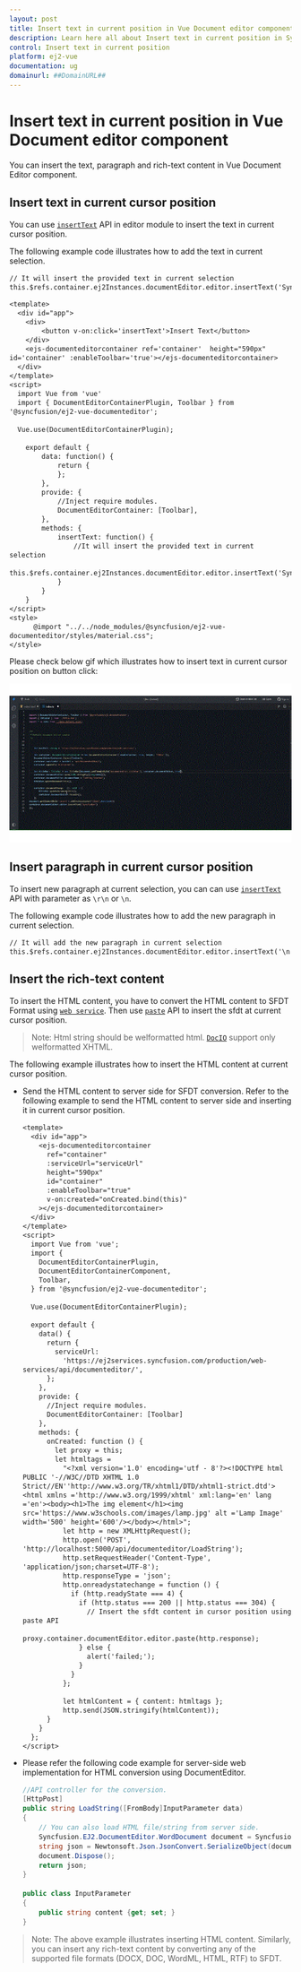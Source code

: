 ```yaml
---
layout: post
title: Insert text in current position in Vue Document editor component | Syncfusion
description: Learn here all about Insert text in current position in Syncfusion Vue Document editor component of Syncfusion Essential JS 2 and more.
control: Insert text in current position 
platform: ej2-vue
documentation: ug
domainurl: ##DomainURL##
---
```


# Insert text in current position in Vue Document editor component

You can insert the text, paragraph and rich-text content in Vue Document Editor component.

## Insert text in current cursor position

You can use [`insertText`](https://ej2.syncfusion.com/vue/documentation/api/document-editor/editor/#inserttext) API in editor module to insert the text in current cursor position.

The following example code illustrates how to add the text in current selection.

```
// It will insert the provided text in current selection
this.$refs.container.ej2Instances.documentEditor.editor.insertText('Syncfusion');
```

```
<template>
  <div id="app">
    <div>
        <button v-on:click='insertText'>Insert Text</button>
    </div>
    <ejs-documenteditorcontainer ref='container'  height="590px" id='container' :enableToolbar='true'></ejs-documenteditorcontainer>
  </div>
</template>
<script>
  import Vue from 'vue'
  import { DocumentEditorContainerPlugin, Toolbar } from '@syncfusion/ej2-vue-documenteditor';

  Vue.use(DocumentEditorContainerPlugin);

    export default {
        data: function() {
            return {
            };
        },
        provide: {
            //Inject require modules.
            DocumentEditorContainer: [Toolbar],
        },
        methods: {
            insertText: function() {
                //It will insert the provided text in current selection
                this.$refs.container.ej2Instances.documentEditor.editor.insertText('Syncfusion');
            }
        }
    }
</script>
<style>
      @import "../../node_modules/@syncfusion/ej2-vue-documenteditor/styles/material.css";
</style>
```

Please check below gif which illustrates how to insert text in current cursor position on button click:

![Insert text in current cursor position in Vue document editor](../images/insert_text.gif)

## Insert paragraph in current cursor position

To insert new paragraph at current selection, you can can use [`insertText`](https://ej2.syncfusion.com/vue/documentation/api/document-editor/editor/#inserttext) API with parameter as `\r\n` or `\n`.

The following example code illustrates how to add the new paragraph in current selection.

```
// It will add the new paragraph in current selection
this.$refs.container.ej2Instances.documentEditor.editor.insertText('\n');
```

## Insert the rich-text content

To insert the HTML content, you have to convert the HTML content to SFDT Format using [`web service`](../../document-editor/web-services). Then use [`paste`](https://ej2.syncfusion.com/vue/documentation/api/document-editor/editor/#paste) API to insert the sfdt at current cursor position.

>Note: Html string should be welformatted html. [`DocIO`](https://help.syncfusion.com/file-formats/docio/html) support only welformatted XHTML.  

The following example illustrates how to insert the HTML content at current cursor position.

* Send the HTML content to server side for SFDT conversion. Refer to the following example to send the HTML content to server side and inserting it in current cursor position.

    ```
    <template>
      <div id="app">
        <ejs-documenteditorcontainer
          ref="container"
          :serviceUrl="serviceUrl"
          height="590px"
          id="container"
          :enableToolbar="true"
          v-on:created="onCreated.bind(this)"
        ></ejs-documenteditorcontainer>
      </div>
    </template>
    <script>
      import Vue from 'vue';
      import {
        DocumentEditorContainerPlugin,
        DocumentEditorContainerComponent,
        Toolbar,
      } from '@syncfusion/ej2-vue-documenteditor';

      Vue.use(DocumentEditorContainerPlugin);

      export default {
        data() {
          return {
            serviceUrl:
              'https://ej2services.syncfusion.com/production/web-services/api/documenteditor/',
          };
        },
        provide: {
          //Inject require modules.
          DocumentEditorContainer: [Toolbar]
        },
        methods: {
          onCreated: function () {
            let proxy = this;
            let htmltags =
              "<?xml version='1.0' encoding='utf - 8'?><!DOCTYPE html PUBLIC '-//W3C//DTD XHTML 1.0 Strict//EN''http://www.w3.org/TR/xhtml1/DTD/xhtml1-strict.dtd'><html xmlns ='http://www.w3.org/1999/xhtml' xml:lang='en' lang ='en'><body><h1>The img element</h1><img src='https://www.w3schools.com/images/lamp.jpg' alt ='Lamp Image' width='500' height='600'/></body></html>";
              let http = new XMLHttpRequest();
              http.open('POST', 'http://localhost:5000/api/documenteditor/LoadString');
              http.setRequestHeader('Content-Type', 'application/json;charset=UTF-8');
              http.responseType = 'json';
              http.onreadystatechange = function () {
                if (http.readyState === 4) {
                  if (http.status === 200 || http.status === 304) {
                    // Insert the sfdt content in cursor position using paste API
                    proxy.container.documentEditor.editor.paste(http.response);
                  } else {
                    alert('failed;');
                  }
                }
              };

              let htmlContent = { content: htmltags };
              http.send(JSON.stringify(htmlContent));
          }
        }
      };
    </script>
    ```

* Please refer the following code example for server-side web implementation for HTML conversion using DocumentEditor.

    ```c#
    //API controller for the conversion.
    [HttpPost]
    public string LoadString([FromBody]InputParameter data)
    {
        // You can also load HTML file/string from server side.
        Syncfusion.EJ2.DocumentEditor.WordDocument document = Syncfusion.EJ2.DocumentEditor.WordDocument.LoadString(data.content, FormatType.Html); // Convert the HTML to SFDT format.
        string json = Newtonsoft.Json.JsonConvert.SerializeObject(document);
        document.Dispose();
        return json;
    }

    public class InputParameter
    {
        public string content {get; set; }
    }
    ```

>Note: The above example illustrates inserting HTML content. Similarly, you can insert any rich-text content by converting any of the supported file formats (DOCX, DOC, WordML, HTML, RTF) to SFDT.
